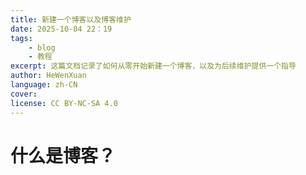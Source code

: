 ```yaml
---
title: 新建一个博客以及博客维护
date: 2025-10-04 22：19
tags: 
    - blog
    - 教程
excerpt: 这篇文档记录了如何从零开始新建一个博客，以及为后续维护提供一个指导
author: HeWenXuan
language: zh-CN
cover: 
license: CC BY-NC-SA 4.0
---
```


# 什么是博客？

